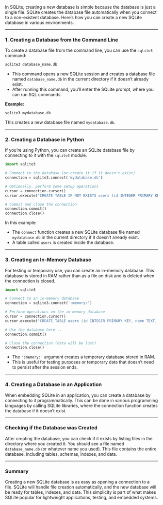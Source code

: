 In SQLite, creating a new database is simple because the database is just a single file. SQLite creates the database file automatically when you connect to a non-existent database. Here’s how you can create a new SQLite database in various environments.

---

### 1. **Creating a Database from the Command Line**

To create a database file from the command line, you can use the `sqlite3` command:

```bash
sqlite3 database_name.db
```

- This command opens a new SQLite session and creates a database file named `database_name.db` in the current directory if it doesn’t already exist.
- After running this command, you’ll enter the SQLite prompt, where you can run SQL commands.

**Example:**

```bash
sqlite3 mydatabase.db
```

This creates a new database file named `mydatabase.db`.

---

### 2. **Creating a Database in Python**

If you’re using Python, you can create an SQLite database file by connecting to it with the `sqlite3` module.

```python
import sqlite3

# Connect to the database (or create it if it doesn't exist)
connection = sqlite3.connect('mydatabase.db')

# Optionally, perform some setup operations
cursor = connection.cursor()
cursor.execute("CREATE TABLE IF NOT EXISTS users (id INTEGER PRIMARY KEY, name TEXT, age INTEGER);")

# Commit and close the connection
connection.commit()
connection.close()
```

In this example:
- The `connect` function creates a new SQLite database file named `mydatabase.db` in the current directory if it doesn’t already exist.
- A table called `users` is created inside the database.

---

### 3. **Creating an In-Memory Database**

For testing or temporary use, you can create an in-memory database. This database is stored in RAM rather than as a file on disk and is deleted when the connection is closed.

```python
import sqlite3

# Connect to an in-memory database
connection = sqlite3.connect(':memory:')

# Perform operations on the in-memory database
cursor = connection.cursor()
cursor.execute("CREATE TABLE users (id INTEGER PRIMARY KEY, name TEXT, age INTEGER);")

# Use the database here...
connection.commit()

# Close the connection (data will be lost)
connection.close()
```

- The `':memory:'` argument creates a temporary database stored in RAM.
- This is useful for testing purposes or temporary data that doesn’t need to persist after the session ends.

---

### 4. **Creating a Database in an Application**

When embedding SQLite in an application, you can create a database by connecting to it programmatically. This can be done in various programming languages by calling SQLite libraries, where the connection function creates the database if it doesn’t exist.

---

### Checking if the Database was Created

After creating the database, you can check if it exists by listing files in the directory where you created it. You should see a file named `database_name.db` (or whatever name you used). This file contains the entire database, including tables, schemas, indexes, and data.

---

### Summary

Creating a new SQLite database is as easy as opening a connection to a file. SQLite will handle file creation automatically, and the new database will be ready for tables, indexes, and data. This simplicity is part of what makes SQLite popular for lightweight applications, testing, and embedded systems.
